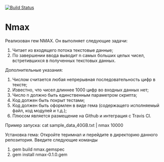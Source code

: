 [![Build Status](https://travis-ci.com/LKS007/fbx_nmax.svg?branch=master)](https://travis-ci.com/LKS007/fbx_nmax)

# Nmax

Реализован гем NMAX. Он выполняет следующие задачи:

1) Читает из входящего потока текстовые данные;
2) По завершении ввода выводит n самых больших целых чисел, встретившихся в полученных текстовых данных. 

Дополнительные указания:
1) Числом считается любая непрерывная последовательность цифр в тексте;
2) Известно, что чисел длиннее 1000 цифр во входных данных нет;
3) Число n должно быть единственным параметром скрипта;
4) Код должен быть покрыт тестами;
5) Код должен быть оформлен в виде гема (содержащего исполняемый файл, код модулей и т.д.);
6) Плюсом является размещение на Github и интеграция с Travis CI.

Пример запуска:
cat sample_data_40GB.txt | nmax 10000 

Установка гема:
Откройте теримнал и перейдите в директорию данного репозитория. Введите следующие команды
1) gem build nmax.gemspec
2) gem install nmax-0.1.0.gem
